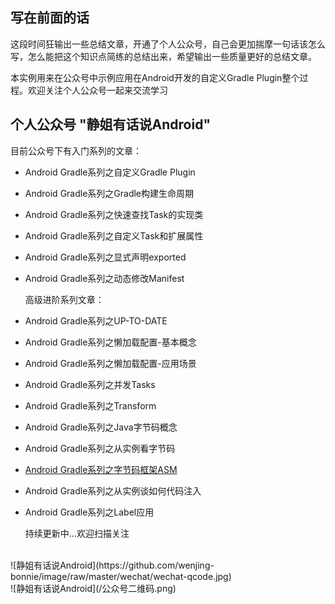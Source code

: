 ## 写在前面的话

 这段时间狂输出一些总结文章，开通了个人公众号，自己会更加揣摩一句话该怎么写，怎么能把这个知识点简练的总结出来，希望输出一些质量更好的总结文章。

 本实例用来在公众号中示例应用在Android开发的自定义Gradle Plugin整个过程。欢迎关注个人公众号一起来交流学习

## 个人公众号 "静姐有话说Android"

  目前公众号下有入门系列的文章：


* Android Gradle系列之自定义Gradle Plugin
* Android Gradle系列之Gradle构建生命周期
* Android Gradle系列之快速查找Task的实现类
* Android Gradle系列之自定义Task和扩展属性
* Android Gradle系列之显式声明exported
* Android Gradle系列之动态修改Manifest


  高级进阶系列文章：


* Android Gradle系列之UP-TO-DATE
* Android Gradle系列之懒加载配置-基本概念
* Android Gradle系列之懒加载配置-应用场景
* Android Gradle系列之并发Tasks
* Android Gradle系列之Transform
* Android Gradle系列之Java字节码概念
* Android Gradle系列之从实例看字节码
* [Android Gradle系列之字节码框架ASM](http://mp.weixin.qq.com/s?__biz=Mzg3NDY4NTgxMQ==&mid=2247484331&idx=1&sn=c174cbe65d00173a3645a30620187b9f&chksm=cecdb7b7f9ba3ea1998733e2478b2a9d098849218137c48b2fa40e142c11ef11c5271242c220#rd)
* Android Gradle系列之从实例谈如何代码注入
* Android Gradle系列之Label应用



  持续更新中...欢迎扫描关注

<br/>
![静姐有话说Android](https://github.com/wenjing-bonnie/image/raw/master/wechat/wechat-qcode.jpg)
<br/>
![静姐有话说Android](/公众号二维码.png)
<br/>

